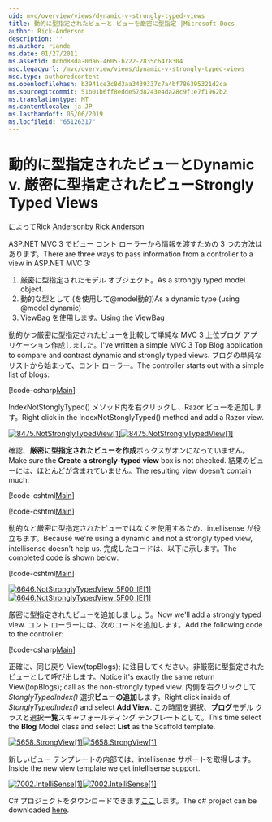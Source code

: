 ```yaml
---
uid: mvc/overview/views/dynamic-v-strongly-typed-views
title: 動的に型指定されたビューと ビューを厳密に型指定 |Microsoft Docs
author: Rick-Anderson
description: ''
ms.author: riande
ms.date: 01/27/2011
ms.assetid: 0cbd88da-0da6-4605-b222-2835c6478304
msc.legacyurl: /mvc/overview/views/dynamic-v-strongly-typed-views
msc.type: authoredcontent
ms.openlocfilehash: b3941ce3c8d3aa3439337c7a4bf786395321d2ca
ms.sourcegitcommit: 51b01b6ff8edde57d8243e4da28c9f1e7f1962b2
ms.translationtype: MT
ms.contentlocale: ja-JP
ms.lasthandoff: 05/06/2019
ms.locfileid: "65126317"
---
```

# <a name="dynamic-v-strongly-typed-views"></a><span data-ttu-id="eae4c-103">動的に型指定されたビューと</span><span class="sxs-lookup"><span data-stu-id="eae4c-103">Dynamic v.</span></span> <span data-ttu-id="eae4c-104">厳密に型指定されたビュー</span><span class="sxs-lookup"><span data-stu-id="eae4c-104">Strongly Typed Views</span></span>

<span data-ttu-id="eae4c-105">によって[Rick Anderson]((https://twitter.com/RickAndMSFT))</span><span class="sxs-lookup"><span data-stu-id="eae4c-105">by [Rick Anderson]((https://twitter.com/RickAndMSFT))</span></span>

<span data-ttu-id="eae4c-106">ASP.NET MVC 3 でビュー コント ローラーから情報を渡すための 3 つの方法はあります。</span><span class="sxs-lookup"><span data-stu-id="eae4c-106">There are three ways to pass information from a controller to a view in ASP.NET MVC 3:</span></span>

1. <span data-ttu-id="eae4c-107">厳密に型指定されたモデル オブジェクト。</span><span class="sxs-lookup"><span data-stu-id="eae4c-107">As a strongly typed model object.</span></span>
2. <span data-ttu-id="eae4c-108">動的な型として (を使用して@model動的)</span><span class="sxs-lookup"><span data-stu-id="eae4c-108">As a dynamic type (using @model dynamic)</span></span>
3. <span data-ttu-id="eae4c-109">ViewBag を使用します。</span><span class="sxs-lookup"><span data-stu-id="eae4c-109">Using the ViewBag</span></span>

<span data-ttu-id="eae4c-110">動的かつ厳密に型指定されたビューを比較して単純な MVC 3 上位ブログ アプリケーション作成しました。</span><span class="sxs-lookup"><span data-stu-id="eae4c-110">I've written a simple MVC 3 Top Blog application to compare and contrast dynamic and strongly typed views.</span></span> <span data-ttu-id="eae4c-111">ブログの単純なリストから始まって、コント ローラー。</span><span class="sxs-lookup"><span data-stu-id="eae4c-111">The controller starts out with a simple list of blogs:</span></span>

[!code-csharp[Main](dynamic-v-strongly-typed-views/samples/sample1.cs)]

<span data-ttu-id="eae4c-112">IndexNotStonglyTyped() メソッド内を右クリックし、Razor ビューを追加します。</span><span class="sxs-lookup"><span data-stu-id="eae4c-112">Right click in the IndexNotStonglyTyped() method and add a Razor view.</span></span>

<span data-ttu-id="eae4c-113">[![8475.NotStronglyTypedView[1]](dynamic-v-strongly-typed-views/_static/image2.png)](dynamic-v-strongly-typed-views/_static/image1.png)</span><span class="sxs-lookup"><span data-stu-id="eae4c-113">[![8475.NotStronglyTypedView[1]](dynamic-v-strongly-typed-views/_static/image2.png)](dynamic-v-strongly-typed-views/_static/image1.png)</span></span>

<span data-ttu-id="eae4c-114">確認、**厳密に型指定されたビューを作成**ボックスがオンになっていません。</span><span class="sxs-lookup"><span data-stu-id="eae4c-114">Make sure the **Create a strongly-typed view** box is not checked.</span></span> <span data-ttu-id="eae4c-115">結果のビューには、ほとんどが含まれていません。</span><span class="sxs-lookup"><span data-stu-id="eae4c-115">The resulting view doesn't contain much:</span></span>

[!code-cshtml[Main](dynamic-v-strongly-typed-views/samples/sample2.cshtml)]

[!code-cshtml[Main](dynamic-v-strongly-typed-views/samples/sample3.cshtml)]

<span data-ttu-id="eae4c-116">動的なと厳密に型指定されたビューではなくを使用するため、intellisense が役立ちます。</span><span class="sxs-lookup"><span data-stu-id="eae4c-116">Because we're using a dynamic and not a strongly typed view, intellisense doesn't help us.</span></span> <span data-ttu-id="eae4c-117">完成したコードは、以下に示します。</span><span class="sxs-lookup"><span data-stu-id="eae4c-117">The completed code is shown below:</span></span>

[!code-cshtml[Main](dynamic-v-strongly-typed-views/samples/sample4.cshtml)]

<span data-ttu-id="eae4c-118">[![6646.NotStronglyTypedView_5F00_IE[1]](dynamic-v-strongly-typed-views/_static/image4.png)](dynamic-v-strongly-typed-views/_static/image3.png)</span><span class="sxs-lookup"><span data-stu-id="eae4c-118">[![6646.NotStronglyTypedView_5F00_IE[1]](dynamic-v-strongly-typed-views/_static/image4.png)](dynamic-v-strongly-typed-views/_static/image3.png)</span></span>

<span data-ttu-id="eae4c-119">厳密に型指定されたビューを追加しましょう。</span><span class="sxs-lookup"><span data-stu-id="eae4c-119">Now we'll add a strongly typed view.</span></span> <span data-ttu-id="eae4c-120">コント ローラーには、次のコードを追加します。</span><span class="sxs-lookup"><span data-stu-id="eae4c-120">Add the following code to the controller:</span></span>

[!code-csharp[Main](dynamic-v-strongly-typed-views/samples/sample5.cs)]

<span data-ttu-id="eae4c-121">正確に、同じ戻り View(topBlogs); に注目してください。非厳密に型指定されたビューとして呼び出します。</span><span class="sxs-lookup"><span data-stu-id="eae4c-121">Notice it's exactly the same return View(topBlogs); call as the non-strongly typed view.</span></span> <span data-ttu-id="eae4c-122">内側を右クリックして*StonglyTypedIndex()* 選択**ビューの追加**します。</span><span class="sxs-lookup"><span data-stu-id="eae4c-122">Right click inside of *StonglyTypedIndex()* and select **Add View**.</span></span> <span data-ttu-id="eae4c-123">この時間を選択、**ブログ**モデル クラスと選択**一覧**スキャフォールディング テンプレートとして。</span><span class="sxs-lookup"><span data-stu-id="eae4c-123">This time select the **Blog** Model class and select **List** as the Scaffold template.</span></span>

<span data-ttu-id="eae4c-124">[![5658.StrongView[1]](dynamic-v-strongly-typed-views/_static/image6.png)](dynamic-v-strongly-typed-views/_static/image5.png)</span><span class="sxs-lookup"><span data-stu-id="eae4c-124">[![5658.StrongView[1]](dynamic-v-strongly-typed-views/_static/image6.png)](dynamic-v-strongly-typed-views/_static/image5.png)</span></span>

<span data-ttu-id="eae4c-125">新しいビュー テンプレートの内部では、intellisense サポートを取得します。</span><span class="sxs-lookup"><span data-stu-id="eae4c-125">Inside the new view template we get intellisense support.</span></span>

<span data-ttu-id="eae4c-126">[![7002.IntelliSense[1]](dynamic-v-strongly-typed-views/_static/image8.png)](dynamic-v-strongly-typed-views/_static/image7.png)</span><span class="sxs-lookup"><span data-stu-id="eae4c-126">[![7002.IntelliSense[1]](dynamic-v-strongly-typed-views/_static/image8.png)](dynamic-v-strongly-typed-views/_static/image7.png)</span></span>

<span data-ttu-id="eae4c-127">C# プロジェクトをダウンロードできます[ここ](https://blogs.msdn.com/cfs-file.ashx/__key/CommunityServer-Blogs-Components-WeblogFiles/00-00-01-11-73-SSMS/1817.Mvc3ViewDemo.zip)します。</span><span class="sxs-lookup"><span data-stu-id="eae4c-127">The c# project can be downloaded [here](https://blogs.msdn.com/cfs-file.ashx/__key/CommunityServer-Blogs-Components-WeblogFiles/00-00-01-11-73-SSMS/1817.Mvc3ViewDemo.zip).</span></span>
